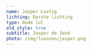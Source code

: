 ```yaml
---
name: Jasper Lustig
lichting: Eerste lichting
type: Oude lul
old_style: true
subtitle: Jasper de Jood
photo: /img/luxoven/jasper.png
---
```

